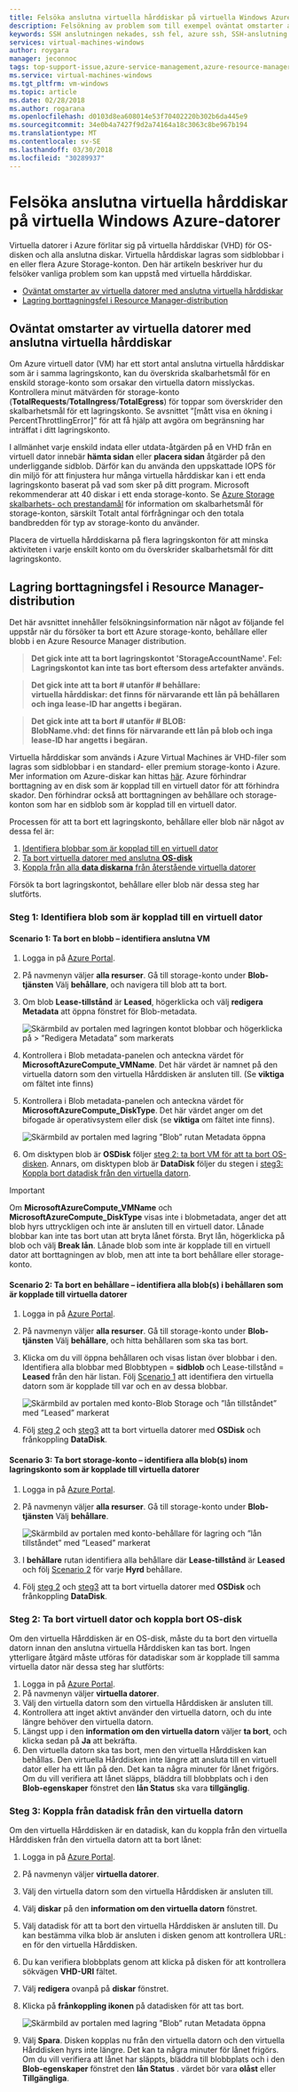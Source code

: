 ```yaml
---
title: Felsöka anslutna virtuella hårddiskar på virtuella Windows Azure-datorer | Microsoft Docs
description: Felsökning av problem som till exempel oväntat omstarter av virtuella Windows-datorer eller problem med att radera en storage-konto med anslutna virtuella hårddiskar.
keywords: SSH anslutningen nekades, ssh fel, azure ssh, SSH-anslutning misslyckades
services: virtual-machines-windows
author: roygara
manager: jeconnoc
tags: top-support-issue,azure-service-management,azure-resource-manager
ms.service: virtual-machines-windows
ms.tgt_pltfrm: vm-windows
ms.topic: article
ms.date: 02/28/2018
ms.author: rogarana
ms.openlocfilehash: d0103d8ea608014e53f70402220b302b6da445e9
ms.sourcegitcommit: 34e0b4a7427f9d2a74164a18c3063c8be967b194
ms.translationtype: MT
ms.contentlocale: sv-SE
ms.lasthandoff: 03/30/2018
ms.locfileid: "30289937"
---
```

# <a name="troubleshoot-attached-vhds-on-azure-windows-virtual-machines"></a>Felsöka anslutna virtuella hårddiskar på virtuella Windows Azure-datorer

Virtuella datorer i Azure förlitar sig på virtuella hårddiskar (VHD) för OS-disken och alla anslutna diskar. Virtuella hårddiskar lagras som sidblobbar i en eller flera Azure Storage-konton. Den här artikeln beskriver hur du felsöker vanliga problem som kan uppstå med virtuella hårddiskar. 

  * [Oväntat omstarter av virtuella datorer med anslutna virtuella hårddiskar]
  * [Lagring borttagningsfel i Resource Manager-distribution]

## <a name="you-are-experiencing-unexpected-reboots"></a>Oväntat omstarter av virtuella datorer med anslutna virtuella hårddiskar

Om Azure virtuell dator (VM) har ett stort antal anslutna virtuella hårddiskar som är i samma lagringskonto, kan du överskrida skalbarhetsmål för en enskild storage-konto som orsakar den virtuella datorn misslyckas. Kontrollera minut mätvärden för storage-konto (**TotalRequests**/**TotalIngress**/**TotalEgress**) för toppar som överskrider den skalbarhetsmål för ett lagringskonto. Se avsnittet ”[mått visa en ökning i PercentThrottlingError]” för att få hjälp att avgöra om begränsning har inträffat i ditt lagringskonto.

I allmänhet varje enskild indata eller utdata-åtgärden på en VHD från en virtuell dator innebär **hämta sidan** eller **placera sidan** åtgärder på den underliggande sidblob. Därför kan du använda den uppskattade IOPS för din miljö för att finjustera hur många virtuella hårddiskar kan i ett enda lagringskonto baserat på vad som sker på ditt program. Microsoft rekommenderar att 40 diskar i ett enda storage-konto. Se [Azure Storage skalbarhets- och prestandamål](../../storage/common/storage-scalability-targets.md) för information om skalbarhetsmål för storage-konton, särskilt Totalt antal förfrågningar och den totala bandbredden för typ av storage-konto du använder.

Placera de virtuella hårddiskarna på flera lagringskonton för att minska aktiviteten i varje enskilt konto om du överskrider skalbarhetsmål för ditt lagringskonto.

## <a name="storage-delete-errors-in-rm"></a>Lagring borttagningsfel i Resource Manager-distribution

Det här avsnittet innehåller felsökningsinformation när något av följande fel uppstår när du försöker ta bort ett Azure storage-konto, behållare eller blobb i en Azure Resource Manager distribution.

>**Det gick inte att ta bort lagringskontot 'StorageAccountName'. Fel: Lagringskontot kan inte tas bort eftersom dess artefakter används.**

>**Det gick inte att ta bort # utanför # behållare:<br>virtuella hårddiskar: det finns för närvarande ett lån på behållaren och inga lease-ID har angetts i begäran.**

>**Det gick inte att ta bort # utanför # BLOB:<br>BlobName.vhd: det finns för närvarande ett lån på blob och inga lease-ID har angetts i begäran.**

Virtuella hårddiskar som används i Azure Virtual Machines är VHD-filer som lagras som sidblobbar i en standard- eller premium storage-konto i Azure.  Mer information om Azure-diskar kan hittas [här](../../virtual-machines/windows/about-disks-and-vhds.md). Azure förhindrar borttagning av en disk som är kopplad till en virtuell dator för att förhindra skador. Den förhindrar också att borttagningen av behållare och storage-konton som har en sidblob som är kopplad till en virtuell dator. 

Processen för att ta bort ett lagringskonto, behållare eller blob när något av dessa fel är: 
1. [Identifiera blobbar som är kopplad till en virtuell dator](#step-1-identify-blobs-attached-to-a-vm)
2. [Ta bort virtuella datorer med anslutna **OS-disk**](#step-2-delete-vm-to-detach-os-disk)
3. [Koppla från alla **data diskarna** från återstående virtuella datorer](#step-3-detach-data-disk-from-the-vm)

Försök ta bort lagringskontot, behållare eller blob när dessa steg har slutförts.

### <a name="step-1-identify-blob-attached-to-a-vm"></a>Steg 1: Identifiera blob som är kopplad till en virtuell dator

#### <a name="scenario-1-deleting-a-blob--identify-attached-vm"></a>Scenario 1: Ta bort en blobb – identifiera anslutna VM
1. Logga in på [Azure Portal](https://portal.azure.com).
2. På navmenyn väljer **alla resurser**. Gå till storage-konto under **Blob-tjänsten** Välj **behållare**, och navigera till blob att ta bort.
3. Om blob **Lease-tillstånd** är **Leased**, högerklicka och välj **redigera Metadata** att öppna fönstret för Blob-metadata. 

    ![Skärmbild av portalen med lagringen kontot blobbar och högerklicka på > ”Redigera Metadata” som markerats](./media/troubleshoot-vhds/utd-edit-metadata-sm.png)

4. Kontrollera i Blob metadata-panelen och anteckna värdet för **MicrosoftAzureCompute_VMName**. Det här värdet är namnet på den virtuella datorn som den virtuella Hårddisken är ansluten till. (Se **viktiga** om fältet inte finns)
5. Kontrollera i Blob metadata-panelen och anteckna värdet för **MicrosoftAzureCompute_DiskType**. Det här värdet anger om det bifogade är operativsystem eller disk (se **viktiga** om fältet inte finns). 

     ![Skärmbild av portalen med lagring ”Blob” rutan Metadata öppna](./media/troubleshoot-vhds/utd-blob-metadata-sm.png)

6. Om disktypen blob är **OSDisk** följer [steg 2: ta bort VM för att ta bort OS-disken](#step-2-delete-vm-to-detach-os-disk). Annars, om disktypen blob är **DataDisk** följer du stegen i [steg3: Koppla bort datadisk från den virtuella datorn](#step-3-detach-data-disk-from-the-vm). 

> [!IMPORTANT]
> Om **MicrosoftAzureCompute_VMName** och **MicrosoftAzureCompute_DiskType** visas inte i blobmetadata, anger det att blob hyrs uttryckligen och inte är ansluten till en virtuell dator. Lånade blobbar kan inte tas bort utan att bryta lånet första. Bryt lån, högerklicka på blob och välj **Break lån**. Lånade blob som inte är kopplade till en virtuell dator att borttagningen av blob, men att inte ta bort behållare eller storage-konto.

#### <a name="scenario-2-deleting-a-container---identify-all-blobs-within-container-that-are-attached-to-vms"></a>Scenario 2: Ta bort en behållare – identifiera alla blob(s) i behållaren som är kopplade till virtuella datorer
1. Logga in på [Azure Portal](https://portal.azure.com).
2. På navmenyn väljer **alla resurser**. Gå till storage-konto under **Blob-tjänsten** Välj **behållare**, och hitta behållaren som ska tas bort.
3. Klicka om du vill öppna behållaren och visas listan över blobbar i den. Identifiera alla blobbar med Blobbtypen = **sidblob** och Lease-tillstånd = **Leased** från den här listan. Följ [Scenario 1](#step-1-identify-blobs-attached-to-a-vm) att identifiera den virtuella datorn som är kopplade till var och en av dessa blobbar.

    ![Skärmbild av portalen med konto-Blob Storage och ”lån tillståndet” med ”Leased” markerat](./media/troubleshoot-vhds/utd-disks-sm.png)

4. Följ [steg 2](#step-2-delete-vm-to-detach-os-disk) och [steg3](#step-3-detach-data-disk-from-the-vm) att ta bort virtuella datorer med **OSDisk** och frånkoppling **DataDisk**. 

#### <a name="scenario-3-deleting-storage-account---identify-all-blobs-within-storage-account-that-are-attached-to-vms"></a>Scenario 3: Ta bort storage-konto – identifiera alla blob(s) inom lagringskonto som är kopplade till virtuella datorer
1. Logga in på [Azure Portal](https://portal.azure.com).
2. På navmenyn väljer **alla resurser**. Gå till storage-konto under **Blob-tjänsten** Välj **behållare**.

    ![Skärmbild av portalen med konto-behållare för lagring och ”lån tillståndet” med ”Leased” markerat](./media/troubleshoot-vhds/utd-containers-sm.png)

3. I **behållare** rutan identifiera alla behållare där **Lease-tillstånd** är **Leased** och följ [Scenario 2](#scenario-2-deleting-a-container---identify-all-blobs-within-container-that-are-attached-to-vms) för varje  **Hyrd** behållare.
4. Följ [steg 2](#step-2-delete-vm-to-detach-os-disk) och [steg3](#step-3-detach-data-disk-from-the-vm) att ta bort virtuella datorer med **OSDisk** och frånkoppling **DataDisk**. 

### <a name="step-2-delete-vm-to-detach-os-disk"></a>Steg 2: Ta bort virtuell dator och koppla bort OS-disk
Om den virtuella Hårddisken är en OS-disk, måste du ta bort den virtuella datorn innan den anslutna virtuella Hårddisken kan tas bort. Ingen ytterligare åtgärd måste utföras för datadiskar som är kopplade till samma virtuella dator när dessa steg har slutförts:

1. Logga in på [Azure Portal](https://portal.azure.com).
2. På navmenyn väljer **virtuella datorer**.
3. Välj den virtuella datorn som den virtuella Hårddisken är ansluten till.
4. Kontrollera att inget aktivt använder den virtuella datorn, och du inte längre behöver den virtuella datorn.
5. Längst upp i den **information om den virtuella datorn** väljer **ta bort**, och klicka sedan på **Ja** att bekräfta.
6. Den virtuella datorn ska tas bort, men den virtuella Hårddisken kan behållas. Den virtuella Hårddisken inte längre att ansluta till en virtuell dator eller ha ett lån på den. Det kan ta några minuter för lånet frigörs. Om du vill verifiera att lånet släpps, bläddra till blobbplats och i den **Blob-egenskaper** fönstret den **lån Status** ska vara **tillgänglig**.

### <a name="step-3-detach-data-disk-from-the-vm"></a>Steg 3: Koppla från datadisk från den virtuella datorn
Om den virtuella Hårddisken är en datadisk, kan du koppla från den virtuella Hårddisken från den virtuella datorn att ta bort lånet:

1. Logga in på [Azure Portal](https://portal.azure.com).
2. På navmenyn väljer **virtuella datorer**.
3. Välj den virtuella datorn som den virtuella Hårddisken är ansluten till.
4. Välj **diskar** på den **information om den virtuella datorn** fönstret.
5. Välj datadisk för att ta bort den virtuella Hårddisken är ansluten till. Du kan bestämma vilka blob är ansluten i disken genom att kontrollera URL: en för den virtuella Hårddisken.
6. Du kan verifiera blobbplats genom att klicka på disken för att kontrollera sökvägen **VHD-URI** fältet.
7. Välj **redigera** ovanpå på **diskar** fönstret.
8. Klicka på **frånkoppling ikonen** på datadisken för att tas bort.

     ![Skärmbild av portalen med lagring ”Blob” rutan Metadata öppna](./media/troubleshoot-vhds/utd-vm-disks-edit.png)

9. Välj **Spara**. Disken kopplas nu från den virtuella datorn och den virtuella Hårddisken hyrs inte längre. Det kan ta några minuter för lånet frigörs. Om du vill verifiera att lånet har släppts, bläddra till blobbplats och i den **Blob-egenskaper** fönstret den **lån Status** . värdet bör vara **olåst** eller **Tillgängliga**.

[Oväntat omstarter av virtuella datorer med anslutna virtuella hårddiskar]: #you-are-experiencing-unexpected-reboots
[Lagring borttagningsfel i Resource Manager-distribution]: #storage-delete-errors-in-rm